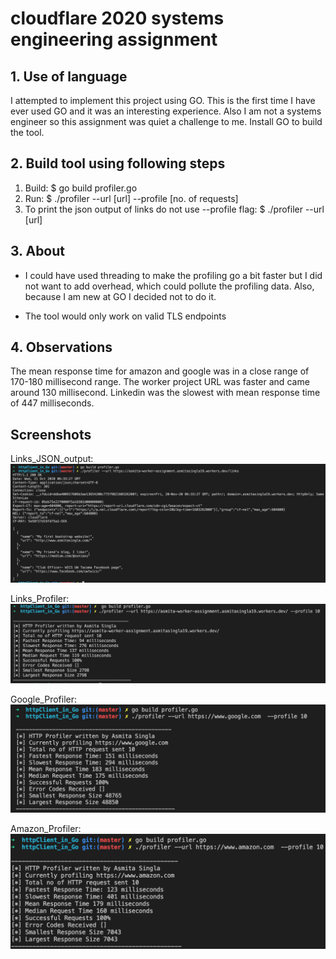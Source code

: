# cloudflare 2020 systems engineering assignment

## 1. Use of language

I attempted to implement this project using GO. This is the first time I have ever used GO and it was an interesting experience. Also I am not a systems engineer so this assignment was quiet a challenge to me. 
Install GO to build the tool.

## 2. Build tool using following steps

1. Build: $ go build profiler.go
2. Run: $ ./profiler --url [url] --profile [no. of requests]
3. To print the json output of links do not use --profile flag: $ ./profiler --url [url]

## 3. About

* I could have used threading to make the profiling go a bit faster but I did not want to add overhead, which could pollute the profiling data. Also, because I am new at GO I decided not to do it.

* The tool would only work on valid TLS endpoints

## 4. Observations

The mean response time for amazon and google was in a close range of 170-180 millisecond range. The worker project URL was faster and came around 130 millisecond. Linkedin was the slowest with mean response time of 447 milliseconds.

## Screenshots

Links_JSON_output:
![Links_JSON_output](Screenshots/links_output.png)

Links_Profiler:
![Links_Profiler](Screenshots/links_profiler.png)

Google_Profiler:
![Google_Profiler](Screenshots/google_profiler.png)

Amazon_Profiler:
![Amazon_Profiler](Screenshots/amazon_profiler.png)


